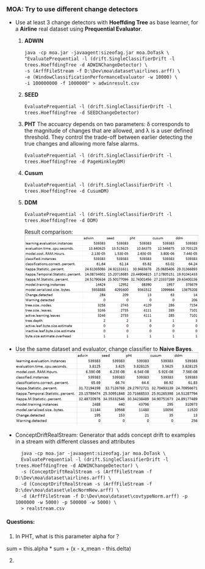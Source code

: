 ### MOA: Try to use different change detectors

* Use at least 3 change detectors with **Hoeffding Tree** as base learner, for a **Airline** real dataset using **Prequential Evaluator**.

  1. **ADWIN**

     ```
     java -cp moa.jar -javaagent:sizeofag.jar moa.DoTask \
     "EvaluatePrequential -l (drift.SingleClassifierDrift -l trees.HoeffdingTree -d ADWINChangeDetector) \
     -s (ArffFileStream -f D:\Dev\moa\dataset\airlines.arff) \
     -e (WindowClassificationPerformanceEvaluator -w 10000) \
     -i 100000000 -f 1000000" > adwinresult.csv
     ```

  2. **SEED**

     ```
     EvaluatePrequential -l (drift.SingleClassifierDrift -l trees.HoeffdingTree -d SEEDChangeDetector)
     ```

  3. **PHT**
     The accuarcy depends on two parameters: δ corresponds to the magnitude of changes that are allowed, and λ is a user defined threshold. They control the trade-off between earlier detecting the true changes and allowing more false alarms.

     ```
     EvaluatePrequential -l (drift.SingleClassifierDrift -l trees.HoeffdingTree -d PageHinkleyDM)
     ```
  4. **Cusum**

     ```
     EvaluatePrequential -l (drift.SingleClassifierDrift -l trees.HoeffdingTree -d CusumDM)
     ```
  6. **DDM**
     ```
     EvaluatePrequential -l (drift.SingleClassifierDrift -l trees.HoeffdingTree -d DDM)
     ```

     Result comparison:
     ![](/chapter1/htoverall.PNG)

* Use the same dataset and evaluator, change classifier to **Naive Bayes**.  
  ![](/chapter1/nboverall.PNG)

* ConceptDriftRealStream: Generator that adds concept drift to examples in a stream with different classes and attributes

  ```
    java -cp moa.jar -javaagent:sizeofag.jar moa.DoTask \
    EvaluatePrequential -l (drift.SingleClassifierDrift -l trees.HoeffdingTree -d ADWINChangeDetector) \
    -s (ConceptDriftRealStream -s (ArffFileStream -f D:\Dev\moa\dataset\airlines.arff) \
    -d (ConceptDriftRealStream -s (ArffFileStream -f D:\dev\moa\dataset\elecNormNew.arff) \
    -d (ArffFileStream -f D:\Dev\moa\dataset\covtypeNorm.arff) -p 1000000 -w 5000) -p 500000 -w 5000) \
    > realstream.csv
  ```

#### Questions:
1. In PHT, what is this parameter alpha for？

sum = this.alpha * sum + (x - x_mean - this.delta)

2. 


